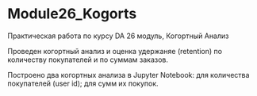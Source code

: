 # Module26_Kogorts
Практическая работа по курсу DA 26 модуль, Когортный Анализ

Проведен когортный анализ и оценка удержаняе (retention) по количеству покупателей и по суммам заказов. 


Построено два когортных анализа в Jupyter Notebook:
для количества покупателей (user id);
для сумм их покупок.
